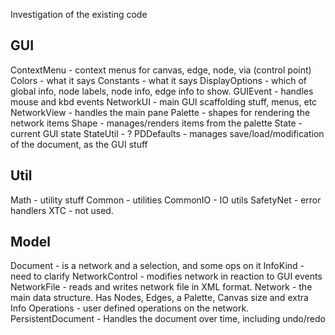 Investigation of the existing code


GUI
---

ContextMenu - context menus for canvas, edge, node, via (control point)
Colors - what it says
Constants - what it says
DisplayOptions - which of global info, node labels, node info, edge info to show.
GUIEvent - handles mouse and kbd events
NetworkUI - main GUI scaffolding stuff, menus, etc
NetworkView - handles the main pane
Palette - shapes for rendering the network items
Shape - manages/renders items from the palette
State - current GUI state
StateUtil - ?
PDDefaults - manages save/load/modification of the document, as the GUI stuff

Util
----

Math - utility stuff
Common - utilities
CommonIO - IO utils
SafetyNet - error handlers
XTC - not used.

Model
-----
Document - is a network and a selection, and some ops on it
InfoKind - need to clarify
NetworkControl - modifies network in reaction to GUI events
NetworkFile - reads and writes network file in XML format.
Network - the main data structure. Has Nodes, Edges, a Palette, Canvas size and extra Info
Operations - user defined operations on the network.
PersistentDocument - Handles the document over time, including undo/redo





